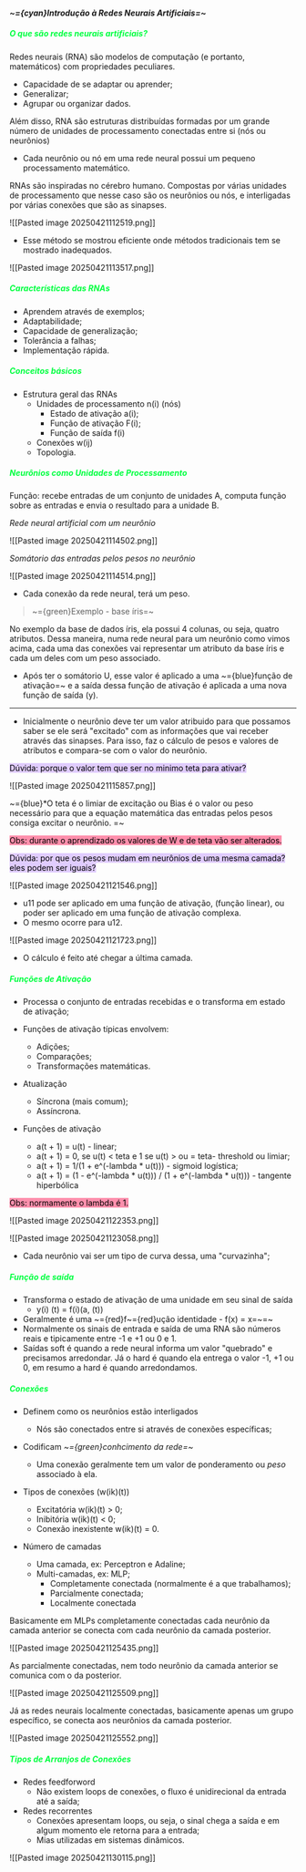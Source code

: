 
####                                         *~={cyan}Introdução à Redes Neurais Artificiais=~*

##### <span style="color:rgb(0, 255, 64)">O que são redes neurais artificiais?</span>

Redes neurais (RNA) são modelos de computação (e portanto, matemáticos) com propriedades peculiares.

-  Capacidade de se adaptar ou aprender;
-  Generalizar;
-  Agrupar ou organizar dados.

Além disso, RNA são estruturas distribuídas formadas por um grande número de unidades de processamento conectadas entre si (nós ou neurônios)

-  Cada neurônio ou nó em uma rede neural possui um pequeno processamento matemático.

RNAs são inspiradas no cérebro humano. Compostas por várias unidades de processamento que nesse caso são os neurônios ou nós, e interligadas por várias conexões que são as sinapses.

![[Pasted image 20250421112519.png]]

-  Esse método se mostrou eficiente onde métodos tradicionais tem se mostrado inadequados.

![[Pasted image 20250421113517.png]]

##### <span style="color:rgb(0, 255, 64)">Características das RNAs</span>

-  Aprendem através de exemplos;
-  Adaptabilidade;
-  Capacidade de generalização;
-  Tolerância a falhas;
-  Implementação rápida.

##### <span style="color:rgb(0, 255, 64)">Conceitos básicos</span>

-  Estrutura geral das RNAs
	-  Unidades de processamento n(i) (nós)
		-  Estado de ativação a(i);
		-  Função de ativação F(i);
		-  Função de saída f(i)
	-  Conexões w(ij)
	-  Topologia.

##### <span style="color:rgb(0, 255, 64)">Neurônios como Unidades de Processamento</span>

Função: recebe entradas de um conjunto de unidades A, computa função sobre as entradas e envia o resultado para a unidade B.

*Rede neural artificial com um neurônio*

![[Pasted image 20250421114502.png]]

*Somátorio das entradas pelos pesos no neurônio*

![[Pasted image 20250421114514.png]]

-  Cada conexão da rede neural, terá um peso.

> ~={green}Exemplo - base íris=~

No exemplo da base de dados íris, ela possui 4 colunas, ou seja, quatro atributos. Dessa maneira, numa rede neural para um neurônio como vimos acima, cada uma das conexões vai representar um atributo da base íris e cada um deles com um peso associado.

-  Após ter o somátorio U, esse valor é aplicado a uma ~={blue}função de ativação=~ e a saída dessa função de ativação é aplicada a uma nova função de saída (y).


---

-  Inicialmente o neurônio deve ter um valor atribuido para que possamos saber se ele será "excitado" com as informações que vai receber através das sinapses. Para isso, faz o cálculo de pesos e valores de atributos e compara-se com o valor do neurônio.

<mark style="background: #D2B3FFA6;">Dúvida: porque o valor tem que ser no minimo teta para ativar?</mark>

![[Pasted image 20250421115857.png]]

~={blue}*O teta é o limiar de excitação ou Bias é o valor ou peso necessário para que a equação matemática das entradas pelos pesos consiga excitar o neurônio. =~

<mark style="background: #FF5582A6;">Obs: durante o aprendizado os valores de W e de teta vão ser alterados. 
</mark>

<mark style="background: #D2B3FFA6;">Dúvida: por que os pesos mudam em neurônios de uma mesma camada? eles podem ser iguais?</mark>

![[Pasted image 20250421121546.png]]

-  u11 pode ser aplicado em uma função de ativação, (função linear), ou poder ser aplicado em uma função de ativação complexa.
-  O mesmo ocorre para u12.

![[Pasted image 20250421121723.png]]

- O cálculo é feito até chegar a última camada.

##### <span style="color:rgb(0, 255, 64)">Funções de Ativação</span>

-  Processa o conjunto de entradas recebidas e o transforma em estado de ativação;
-  Funções de ativação típicas envolvem:
	-  Adições;
	-  Comparações;
	-  Transformações matemáticas.

-  Atualização 
	-  Síncrona (mais comum);
	-  Assíncrona.

-  Funções de ativação
	-  a(t + 1) = u(t) - linear;
	-  a(t + 1) = 0, se u(t) < teta e 1 se u(t) > ou = teta- threshold ou limiar;
	-  a(t + 1) = 1/(1 + e^(-lambda * u(t))) - sigmoid logística;
	-  a(t + 1) = (1 - e^(-lambda * u(t))) / (1 + e^(-lambda * u(t))) - tangente hiperbólica

<mark style="background: #FF5582A6;">Obs: normamente o lambda é 1.</mark>

![[Pasted image 20250421122353.png]]

![[Pasted image 20250421123058.png]]

-  Cada neurônio vai ser um tipo de curva dessa, uma "curvazinha";

##### <span style="color:rgb(0, 255, 64)">Função de saída
</span>

-  Transforma o estado de ativação de uma unidade em seu sinal de saída
	-  y(i) (t) = f(i)(a, (t))
- Geralmente é uma ~={red}f~={red}ução identidade - f(x) = x=~=~
- Normalmente os sinais de entrada e saída de uma RNA são números reais e tipicamente entre -1 e +1 ou 0 e 1.
- Saídas soft é quando a rede neural informa um valor "quebrado" e precisamos arredondar. Já o hard é quando ela entrega o valor -1, +1 ou 0, em resumo a hard é quando arredondamos.

##### <span style="color:rgb(0, 255, 64)">Conexões</span>

-  Definem como os neurônios estão interligados
	-  Nós são conectados entre si através de conexões específicas;

-  Codificam *~={green}conhcimento da rede=~*
	-  Uma conexão geralmente tem um valor de ponderamento ou *peso* associado à ela.

-  Tipos de conexões (w(ik)(t))
	-  Excitatória w(ik)(t)  > 0;
	-  Inibitória w(ik)(t) < 0;
	-  Conexão inexistente w(ik)(t) = 0.

- Número de camadas
	-  Uma camada, ex: Perceptron e Adaline;
	-  Multi-camadas, ex: MLP;
		-  Completamente conectada (normalmente é a que trabalhamos);
		-  Parcialmente conectada;
		-  Localmente conectada

Basicamente em MLPs completamente conectadas cada neurônio da camada anterior se conecta com cada neurônio da camada posterior.

![[Pasted image 20250421125435.png]]

As parcialmente conectadas, nem todo neurônio da camada anterior se comunica com o da posterior.

![[Pasted image 20250421125509.png]]

Já as redes neurais localmente conectadas, basicamente apenas um grupo específico, se conecta aos neurônios da camada posterior.

![[Pasted image 20250421125552.png]]

##### <span style="color:rgb(0, 255, 64)">Tipos de Arranjos de Conexões</span>

-  Redes feedforword
	-  Não existem loops de conexões, o fluxo é unidirecional da entrada até a saída;
-  Redes recorrentes
	-  Conexões apresentam loops, ou seja, o sinal chega  a saída e em algum momento ele retorna para a entrada;
	-  Mias utilizadas em sistemas dinâmicos.

![[Pasted image 20250421130115.png]]

























































